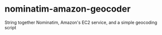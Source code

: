 nominatim-amazon-geocoder
=========================

String together Nominatim, Amazon's EC2 service, and a simple geocoding script